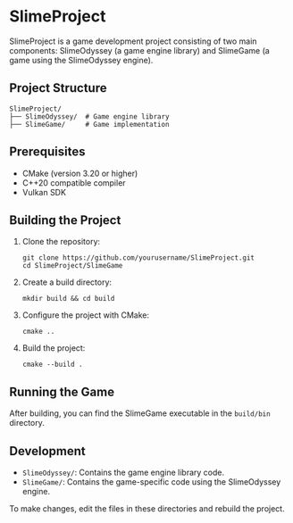 # SlimeProject

SlimeProject is a game development project consisting of two main components: SlimeOdyssey (a game engine library) and SlimeGame (a game using the SlimeOdyssey engine).

## Project Structure

```
SlimeProject/
├── SlimeOdyssey/  # Game engine library
├── SlimeGame/     # Game implementation
```

## Prerequisites

- CMake (version 3.20 or higher)
- C++20 compatible compiler
- Vulkan SDK

## Building the Project

1. Clone the repository:
   ```
   git clone https://github.com/yourusername/SlimeProject.git
   cd SlimeProject/SlimeGame
   ```

2. Create a build directory:
   ```
   mkdir build && cd build
   ```

3. Configure the project with CMake:
   ```
   cmake ..
   ```

4. Build the project:
   ```
   cmake --build .
   ```

## Running the Game

After building, you can find the SlimeGame executable in the `build/bin` directory.

## Development

- `SlimeOdyssey/`: Contains the game engine library code.
- `SlimeGame/`: Contains the game-specific code using the SlimeOdyssey engine.

To make changes, edit the files in these directories and rebuild the project.
